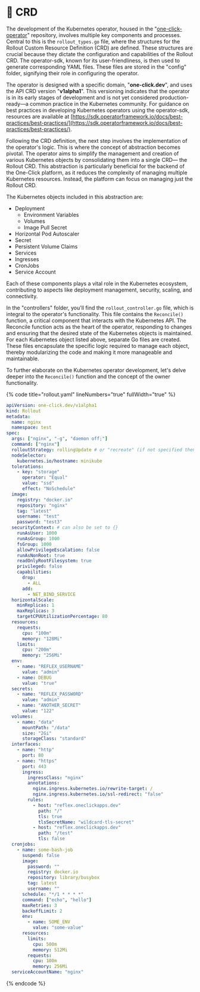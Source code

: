 # 🧬 CRD

The development of the Kubernetes operator, housed in the "[one-click-operator](https://github.com/janlauber/one-click-operator)" repository, involves multiple key components and processes. Central to this is the `rollout_types.go` file, where the structures for the Rollout Custom Resource Definition (CRD) are defined. These structures are crucial because they dictate the configuration and capabilities of the Rollout CRD. The operator-sdk, known for its user-friendliness, is then used to generate corresponding YAML files. These files are stored in the "config" folder, signifying their role in configuring the operator.

The operator is designed with a specific domain, "**one-click.dev**", and uses the API CRD version "**v1alpha1**". This versioning indicates that the operator is in its early stages of development and is not yet considered production-ready—a common practice in the Kubernetes community. For guidance on best practices in developing Kubernetes operators using the operator-sdk, resources are available at [https://sdk.operatorframework.io/docs/best-practices/best-practices/](https://sdk.operatorframework.io/docs/best-practices/best-practices/).

Following the CRD definition, the next step involves the implementation of the operator's logic. This is where the concept of abstraction becomes pivotal. The operator aims to simplify the management and creation of various Kubernetes objects by consolidating them into a single CRD— the Rollout CRD. This abstraction is particularly beneficial for the backend of the One-Click platform, as it reduces the complexity of managing multiple Kubernetes resources. Instead, the platform can focus on managing just the Rollout CRD.

The Kubernetes objects included in this abstraction are:

* Deployment
  * Environment Variables
  * Volumes
  * Image Pull Secret
* Horizontal Pod Autoscaler
* Secret
* Persistent Volume Claims
* Services
* Ingresses
* CronJobs
* Service Account

Each of these components plays a vital role in the Kubernetes ecosystem, contributing to aspects like deployment management, security, scaling, and connectivity.

In the "controllers" folder, you'll find the `rollout_controller.go` file, which is integral to the operator's functionality. This file contains the `Reconcile()` function, a critical component that interacts with the Kubernetes API. The Reconcile function acts as the heart of the operator, responding to changes and ensuring that the desired state of the Kubernetes objects is maintained. For each Kubernetes object listed above, separate Go files are created. These files encapsulate the specific logic required to manage each object, thereby modularizing the code and making it more manageable and maintainable.

To further elaborate on the Kubernetes operator development, let's delve deeper into the `Reconcile()` function and the concept of the owner functionality.

{% code title="rollout.yaml" lineNumbers="true" fullWidth="true" %}
```yaml
apiVersion: one-click.dev/v1alpha1
kind: Rollout
metadata:
  name: nginx
  namespace: test
spec:
  args: ["nginx", "-g", "daemon off;"]
  command: ["nginx"]
  rolloutStrategy: rollingUpdate # or "recreate" (if not specified then "rollingUpdate" is used)
  nodeSelector:
    kubernetes.io/hostname: minikube
  tolerations:
    - key: "storage"
      operator: "Equal"
      value: "ssd"
      effect: "NoSchedule"
  image:
    registry: "docker.io"
    repository: "nginx"
    tag: "latest"
    username: "test"
    password: "test3"
  securityContext: # can also be set to {}
    runAsUser: 1000
    runAsGroup: 1000
    fsGroup: 1000
    allowPrivilegeEscalation: false
    runAsNonRoot: true
    readOnlyRootFilesystem: true
    privileged: false
    capabilities:
      drop:
        - ALL
      add:
        - NET_BIND_SERVICE
  horizontalScale:
    minReplicas: 1
    maxReplicas: 3
    targetCPUUtilizationPercentage: 80
  resources:
    requests:
      cpu: "100m"
      memory: "128Mi"
    limits:
      cpu: "200m"
      memory: "256Mi"
  env:
    - name: "REFLEX_USERNAME"
      value: "admin"
    - name: DEBUG
      value: "true"
  secrets:
    - name: "REFLEX_PASSWORD"
      value: "admin"
    - name: "ANOTHER_SECRET"
      value: "122"
  volumes:
    - name: "data"
      mountPath: "/data"
      size: "2Gi"
      storageClass: "standard"
  interfaces:
    - name: "http"
      port: 80
    - name: "https"
      port: 443
      ingress:
        ingressClass: "nginx"
        annotations:
          nginx.ingress.kubernetes.io/rewrite-target: /
          nginx.ingress.kubernetes.io/ssl-redirect: "false"
        rules:
          - host: "reflex.oneclickapps.dev"
            path: "/"
            tls: true
            tlsSecretName: "wildcard-tls-secret"
          - host: "reflex.oneclickapps.dev"
            path: "/test"
            tls: false
  cronjobs:
    - name: some-bash-job
      suspend: false
      image:
        password: ""
        registry: docker.io
        repository: library/busybox
        tag: latest
        username: ""
      schedule: "*/1 * * * *"
      command: ["echo", "hello"]
      maxRetries: 3
      backoffLimit: 2
      env:
        - name: SOME_ENV
          value: "some-value"
      resources:
        limits:
          cpu: 500m
          memory: 512Mi
        requests:
          cpu: 100m
          memory: 256Mi
  serviceAccountName: "nginx"
```
{% endcode %}
